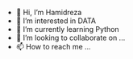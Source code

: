 - 👋 Hi, I’m Hamidreza
- 👀 I’m interested in DATA
- 🌱 I’m currently learning Python 
- 💞️ I’m looking to collaborate on ...
- 📫 How to reach me ...

<!---
maz1maz/maz1maz is a ✨ special ✨ repository because its `README.md` (this file) appears on your GitHub profile.
You can click the Preview link to take a look at your changes.
--->

